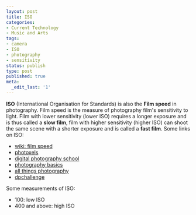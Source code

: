 ```yaml
---
layout: post
title: ISO
categories:
- Current Technology
- Music and Arts
tags:
- camera
- ISO
- photography
- sensitivity
status: publish
type: post
published: true
meta:
  _edit_last: '1'
---
```

**ISO** (International Organisation for Standards) is also the **Film speed** in photography. Film speed is the measure of photography film's sensitivity to light. Film with lower sensitivity (lower ISO) requires a longer exposure and is thus called a **slow film**, film with higher sensitivity (higher ISO) can shoot the same scene with a shorter exposure and is called a **fast film**. Some links on ISO:
- [wiki: film speed](http://en.wikipedia.org/wiki/Film_speed)
- [photoxels](http://www.photoxels.com/tutorial_iso.html)
- [digital photography school](http://digital-photography-school.com/blog/iso-settings/)
- [photography basics](http://www.photography-basics.com/2007/02/what-is-iso/)
- [all things photography](http://www.all-things-photography.com/iso.html)
- [dpchallenge](http://www.dpchallenge.com/tutorial.php?TUTORIAL_ID=45)

Some measurements of ISO:
- 100: low ISO
- 400 and above: high ISO

